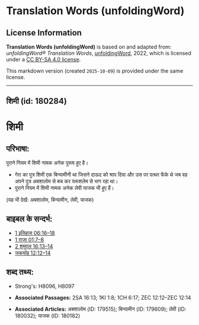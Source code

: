 # Translation Words (unfoldingWord)

## License Information

**Translation Words (unfoldingWord)** is based on and adapted from: _unfoldingWord® Translation Words_, [unfoldingWord](https://unfoldingword.org/utw), 2022, which is licensed under a [CC BY-SA 4.0 license](https://creativecommons.org/licenses/by-sa/4.0/legalcode.en).

This markdown version (created `2025-10-09`) is provided under the same license.



--------------------------------

## शिमी (id: 180284)

शिमी
====

परिभाषा:
--------

पुराने नियम में शिमी नामक अनेक पुरूष हुए है।

* गेरा का पुत्र शिमी एक बिन्यामीनी था जिसने दाऊद को श्राप दिया और उस पर पत्थर फेंके थे जब वह अपने पुत्र अबशालोम से बच कर यरूशलेम से भाग रहा था।
* पुराने नियम में शिमी नामक अनेक लेवी याजक भी हुए हैं।

(यह भी देखें: अबशालोम, बिन्यामीन, लेवी, याजक)

बाइबल के सन्दर्भ:
-----------------

* [1 इतिहास 06:16–18](https://ref.ly/1Chr0:0)
* [1 राजा 01:7–8](https://ref.ly/1Kgs0:0)
* [2 शमूएल 16:13–14](https://ref.ly/2Sam0:0)
* [जकर्याह 12:12–14](https://ref.ly/Zech12:12-Zech12:14)

शब्द तथ्य:
----------

* Strong's: H8096, H8097

* **Associated Passages:** 2SA 16:13; 1KI 1:8; 1CH 6:17; ZEC 12:12–ZEC 12:14
* **Associated Articles:** अबशालोम (ID: 179515); बिन्यामीन (ID: 179609); लेवी (ID: 180032); याजक (ID: 180182)

